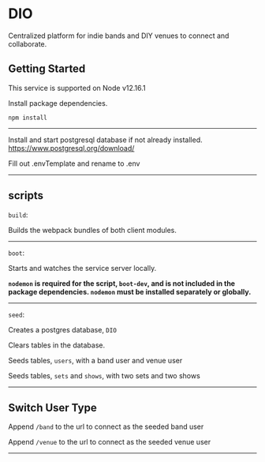 # DIO
Centralized platform for indie bands and DIY venues to connect and collaborate.

## Getting Started

This service is supported on Node v12.16.1

Install package dependencies.

`npm install`

------

Install and start postgresql database if not already installed.
https://www.postgresql.org/download/

Fill out .envTemplate and rename to .env

---
## scripts

`build`:

Builds the webpack bundles of both client modules.

---

`boot`:

Starts and watches the service server locally.

__`nodemon` is required for the script, `boot-dev`, and is not included in the package dependencies. `nodemon` must be installed separately or globally.__ 

---

`seed`:

Creates a postgres database, `DIO`

Clears tables in the database.

Seeds tables, `users`,
with a band user and venue user

Seeds tables, `sets` and `shows`,
with two sets and two shows

---

## Switch User Type
Append `/band` to the url to connect as the seeded band user

Append `/venue` to the url to connect as the seeded venue user

---